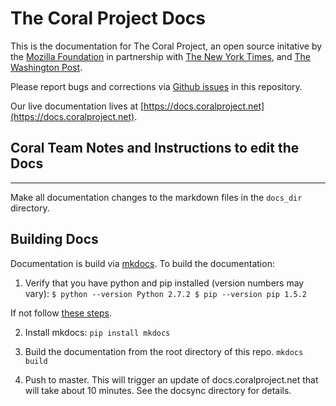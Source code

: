 # The Coral Project Docs

This is the documentation for The Coral Project, an open source initative by the [Mozilla Foundation](https://www.mozilla.org/en-US/foundation/) in partnership with [The New York Times](http://nytimes.com/), and [The Washington Post](http://washingtonpost.com/).

Please report bugs and corrections via [Github issues](https://github.com/coralproject/docs/issues) in this repository.

Our live documentation lives at [https://docs.coralproject.net](https://docs.coralproject.net).


## Coral Team Notes and Instructions to edit the Docs

-----------

Make all documentation changes to the markdown files in the `docs_dir` directory.

## Building Docs

Documentation is build via [mkdocs](http://www.mkdocs.org). To build the documentation:

1) Verify that you have python and pip installed (version numbers may vary): 
  `$ python --version
    Python 2.7.2
  $ pip --version
    pip 1.5.2`

If not follow [these steps](https://pip.pypa.io/en/stable/installing/).

2) Install mkdocs:
  `pip install mkdocs`

3) Build the documentation from the root directory of this repo.
  `mkdocs build`

4) Push to master. This will trigger an update of docs.coralproject.net that will take about 10 minutes. See the docsync directory for details.
